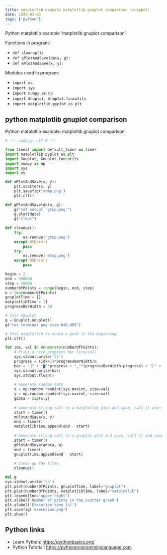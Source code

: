 ```yaml
---
title: matplotlib example matplotlib gnuplot comparison (snippet)
date: 2020-03-03
tags: ["python"]
---
```

Python matplotlib example 'matplotlib gnuplot comparison'

Functions in program: 
* `def cleanup():`
* `def gPlotAndSave(data, g):`
* `def mPlotAndSave(x, y):`

Modules used in program: 
* `import os`
* `import sys`
* `import numpy as np`
* `import Gnuplot, Gnuplot.funcutils`
* `import matplotlib.pyplot as plt`

## python matplotlib gnuplot comparison

Python matplotlib example: matplotlib gnuplot comparison

```python
# -*- coding: utf-8 -*-

from timeit import default_timer as timer
import matplotlib.pyplot as plt
import Gnuplot, Gnuplot.funcutils
import numpy as np
import sys
import os

def mPlotAndSave(x, y):
    plt.scatter(x, y)
    plt.savefig('mtmp.png')
    plt.clf()

def gPlotAndSave(data, g):
    g("set output 'gtmp.png'")
    g.plot(data)
    g("clear")
    
def cleanup():
    try:
        os.remove('gtmp.png')
    except OSError:
        pass
    try:
        os.remove('mtmp.png')
    except OSError:
        pass

begin = 2
end = 500000
step = 10000
numberOfPoints = range(begin, end, step)
n = len(numberOfPoints)
gnuplotTime = []
matplotlibTime = []
progressBarWidth = 30

# Init Gnuplot
g = Gnuplot.Gnuplot()
g("set terminal png size 640,480")

# Init matplotlib to avoid a peak in the beginning
plt.clf()

for idx, val in enumerate(numberOfPoints):
    # Print a nice progress bar (crucial)
    sys.stdout.write('\r')
    progress = (idx+1)*progressBarWidth/n
    bar = "▕" + "▇"*progress + "▁"*(progressBarWidth-progress) + "▏" + str(idx) + "/" + str(n-1)
    sys.stdout.write(bar)
    sys.stdout.flush()
    
    # Generate random data
    x = np.random.randint(sys.maxint, size=val)  
    y = np.random.randint(sys.maxint, size=val)
    gdata = zip(x,y)
    
    # Generate string call to a matplotlib plot and save, call it and save execution time
    start = timer()
    mPlotAndSave(x, y)
    end = timer()
    matplotlibTime.append(end - start)
    
    # Generate string call to a gnuplot plot and save, call it and save execution time
    start = timer()
    gPlotAndSave(gdata, g)
    end = timer()
    gnuplotTime.append(end - start)
    
    # Clean up the files
    cleanup()

del g
sys.stdout.write('\n')
plt.plot(numberOfPoints, gnuplotTime, label="gnuplot")
plt.plot(numberOfPoints, matplotlibTime, label="matplotlib")
plt.legend(loc='upper right')
plt.xlabel('Number of points in the scatter graph')
plt.ylabel('Execution time (s)')
plt.savefig('execution.png')
plt.show()


```

## Python links

- Learn Python: https://pythonbasics.org/
- Python Tutorial: https://pythonprogramminglanguage.com
